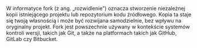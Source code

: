 W informatyce fork (z ang. „rozwidlenie”) oznacza stworzenie niezależnej kopii istniejącego projektu lub repozytorium kodu źródłowego. 
Kopia ta staje się twoją własnością i może być rozwijana samodzielnie, bez wpływu na oryginalny projekt.
Fork jest powszechnie używany w kontekście systemów kontroli wersji, takich jak Git, a także na platformach takich jak GitHub, GitLab czy Bitbucket.